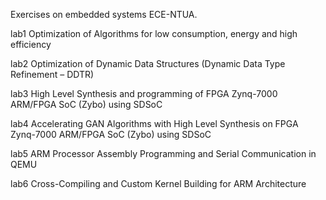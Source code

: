 Exercises on embedded systems ECE-NTUA.

lab1  Optimization of Algorithms for low consumption, energy and high efficiency

lab2  Optimization of Dynamic Data Structures (Dynamic Data Type Refinement – ​​DDTR)

lab3  High Level Synthesis and programming of FPGA Zynq-7000 ARM/FPGA SoC (Zybo) using SDSoC

lab4 Accelerating GAN Algorithms with High Level Synthesis on FPGA Zynq-7000 ARM/FPGA SoC (Zybo) using SDSoC

lab5 ARM Processor Assembly Programming and Serial Communication in QEMU

lab6 Cross-Compiling and Custom Kernel Building for ARM Architecture
